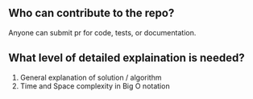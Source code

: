 ## Who can contribute to the repo?
Anyone can submit pr for code, tests, or documentation.

## What level of detailed explaination is needed?
1. General explanation of solution / algorithm
2. Time and Space complexity in Big O notation
